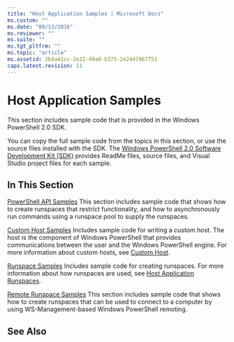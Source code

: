 ```yaml
---
title: "Host Application Samples | Microsoft Docs"
ms.custom: ""
ms.date: "09/13/2016"
ms.reviewer: ""
ms.suite: ""
ms.tgt_pltfrm: ""
ms.topic: "article"
ms.assetid: 2b4a41cc-2e22-49a0-b375-2e2447967751
caps.latest.revision: 11
---
```

# Host Application Samples

This section includes sample code that is provided in the Windows PowerShell 2.0 SDK.

 You can copy the full sample code from the topics in this section, or use the source files
 installed with the SDK. The
 [Windows PowerShell 2.0 Software Development Kit (SDK)](https://www.microsoft.com/download/details.aspx?id=2560)
 provides ReadMe files, source files, and Visual Studio project files for each sample.

## In This Section

 [PowerShell API Samples](./windows-powershell-api-samples.md) This section includes sample code
 that shows how to create runspaces that restrict functionality, and how to asynchronously run
 commands using a runspace pool to supply the runspaces.

 [Custom Host Samples](./custom-host-samples.md) Includes sample code for writing a custom host. The
 host is the component of Windows PowerShell that provides communications between the user and the
 Windows PowerShell engine. For more information about custom hosts, see
 [Custom Host](./writing-a-windows-powershell-host-application.md).

 [Runspace Samples](./runspace-samples.md) Includes sample code for creating runspaces. For more
 information about how runspaces are used, see
 [Host Application Runspaces](creating-runspaces.md).

 [Remote Runspace Samples](./remote-runspace-samples.md) This section includes sample code that
 shows how to create runspaces that can be used to connect to a computer by using
 WS-Management-based Windows PowerShell remoting.

## See Also

